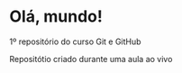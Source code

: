 # Olá, mundo!
 1º repositório do curso Git e GitHub

 Repositótio criado durante uma aula ao vivo
 
